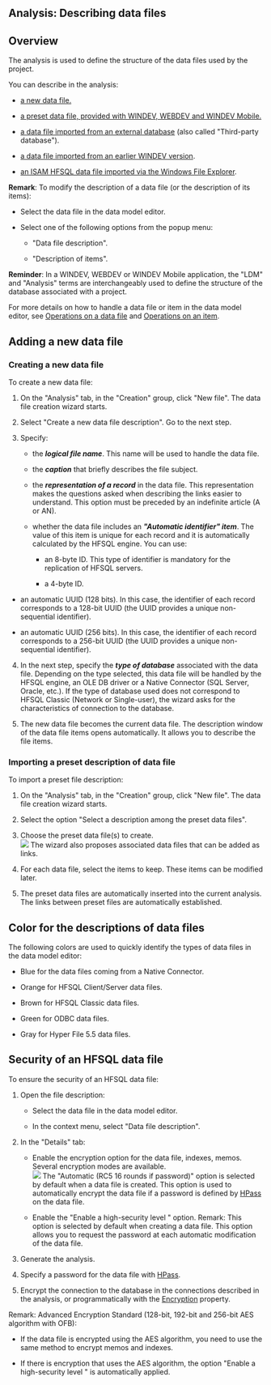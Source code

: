 


## Analysis: Describing data files
			



<a name="NOTE1"></a>
<a name="NOTE1_1"></a>


## Overview
<a name="overview_ELTTEXTE000236"></a>
The analysis is used to define the structure of the data files used by the project.

You can describe in the analysis:  

- [a new data file.](#NOTE2_1)

- [a preset data file, provided with WINDEV, WEBDEV and WINDEV Mobile.](#NOTE2_2)

- [a data file imported from an external database](../Editeurs/2011025.md) (also called "Third-party database").

- [a data file imported from an earlier WINDEV version](../Editeurs/2011025.md).

- [an ISAM HFSQL data file imported via the Windows File Explorer](../Editeurs/2011025.md).




**Remark**: To modify the description of a data file (or the description of its items): 

- Select the data file in the data model editor. 

- Select one of the following options from the popup menu: 

	- "Data file description".

	- "Description of items".







**Reminder**: In a WINDEV, WEBDEV or WINDEV Mobile application, the "LDM" and "Analysis" terms are interchangeably used to define the structure of the database associated with a project.

For more details on how to handle a data file or item in the data model editor, see [Operations on a data file](../Editeurs/2011007.md) and [Operations on an item](../Editeurs/2011009.md).


<a name="NOTE2"></a>
<a name="NOTE2_1"></a>


## Adding a new data file
<a name="adding_new_data_file_ELTTEXTE000266"></a>


### Creating a new data file
<a name="creating_new_data_file_ELTPARAGRAPHE000053"></a>

To create a new data file: 

1. On the "Analysis" tab, in the "Creation" group, click "New file". The data file creation wizard starts.

2. Select "Create a new data file description". Go to the next step.

3. Specify:

	- the ***logical file name***. This name will be used to handle the data file.

	- the ***caption*** that briefly describes the file subject.

	- the ***representation of a record*** in the data file. This representation makes the questions asked when describing the links easier to understand. This option must be preceded by an indefinite article (A or AN).

	- whether the data file includes an ***"Automatic identifier" item***. The value of this item is unique for each record and it is automatically calculated by the HFSQL engine.
			You can use: 

		- an 8-byte ID. This type of identifier is mandatory for the replication of HFSQL servers. 

		- a 4-byte ID. 




- an automatic UUID (128 bits). In this case, the identifier of each record corresponds to a 128-bit UUID (the UUID provides a unique non-sequential identifier). 

- an automatic UUID (256 bits). In this case, the identifier of each record corresponds to a 256-bit UUID (the UUID provides a unique non-sequential identifier).

4. In the next step, specify the ***type of database*** associated with the data file. Depending on the type selected, this data file will be handled by the HFSQL engine, an OLE DB driver or a Native Connector (SQL Server, Oracle, etc.).
	If the type of database used does not correspond to HFSQL Classic (Network or Single-user), the wizard asks for the characteristics of connection to the database.

5. The new data file becomes the current data file. The description window of the data file items opens automatically. It allows you to describe the file items.



<a name="NOTE2_2"></a>


### Importing a preset description of data file
<a name="importing_preset_description_data_file_ELTPARAGRAPHE000099"></a>

To import a preset file description: 

1. On the "Analysis" tab, in the "Creation" group, click "New file". The data file creation wizard starts.

2. Select the option "Select a description among the preset data files".

3. Choose the preset data file(s) to create. <br>![](https://doc.pcsoft.fr/en-US/images/image.awp?langid=3&name=Analyse_Fichierpredef.gif)
The wizard also proposes associated data files that can be added as links.

4. For each data file, select the items to keep. These items can be modified later.

5. The preset data files are automatically inserted into the current analysis. The links between preset files are automatically established.




<a name="NOTE3"></a>
<a name="NOTE3_1"></a>


## Color for the descriptions of data files
<a name="color_for_the_descriptions_data_files_ELTTEXTE000296"></a>
The following colors are used to quickly identify the types of data files in the data model editor: 

- Blue for the data files coming from a Native Connector.

- Orange for HFSQL Client/Server data files.

- Brown for HFSQL Classic data files.

- Green for ODBC data files. 

- Gray for Hyper File 5.5 data files.




<a name="NOTE4"></a>
<a name="NOTE4_1"></a>


## Security of an HFSQL data file
<a name="security_hfsql_data_file_ELTTEXTE000320"></a>
To ensure the security of an HFSQL data file: 

1. Open the file description: 

	- Select the data file in the data model editor. 

	- In the context menu, select "Data file description".




2. In the "Details" tab: 

	- Enable the encryption option for the data file, indexes, memos. Several encryption modes are available. <br>![](https://doc.pcsoft.fr/en-US/images/image.awp?langid=3&name=Base_HFSQLCS_Securite%20-%20HC%20N%B0001.gif)
The "Automatic (RC5 16 rounds if password)" option is selected by default when a data file is created. This option is used to automatically encrypt the data file if a password is defined by [HPass](../WDLang4/3044108.md) on the data file.

	- Enable the "Enable a high-security level " option.
			Remark: This option is selected by default when creating a data file. This option allows you to request the password at each automatic modification of the data file.




3. Generate the analysis. 

4. Specify a password for the data file with [HPass](../WDLang4/3044108.md). 

5. Encrypt the connection to the database in the connections described in the analysis, or programmatically with the [Encryption](../Proprietes/2512102.md) property.




Remark: Advanced Encryption Standard (128-bit, 192-bit and 256-bit AES algorithm with OFB): 

- If the data file is encrypted using the AES algorithm, you need to use the same method to encrypt memos and indexes. 

- If there is encryption that uses the AES algorithm, the option "Enable a high-security level " is automatically applied.





